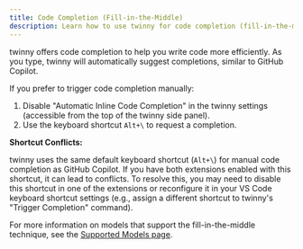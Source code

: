 ```yaml
---
title: Code Completion (Fill-in-the-Middle)
description: Learn how to use twinny for code completion (fill-in-the-middle).
---
```


twinny offers code completion to help you write code more efficiently. As you type, twinny will automatically suggest completions, similar to GitHub Copilot.

If you prefer to trigger code completion manually:
1. Disable "Automatic Inline Code Completion" in the twinny settings (accessible from the top of the twinny side panel).
2. Use the keyboard shortcut `Alt+\` to request a completion.

**Shortcut Conflicts:**

twinny uses the same default keyboard shortcut (`Alt+\`) for manual code completion as GitHub Copilot. If you have both extensions enabled with this shortcut, it can lead to conflicts. To resolve this, you may need to disable this shortcut in one of the extensions or reconfigure it in your VS Code keyboard shortcut settings (e.g., assign a different shortcut to twinny's "Trigger Completion" command).

For more information on models that support the fill-in-the-middle technique, see the [Supported Models page](/twinny-docs/general/supported-models/).
